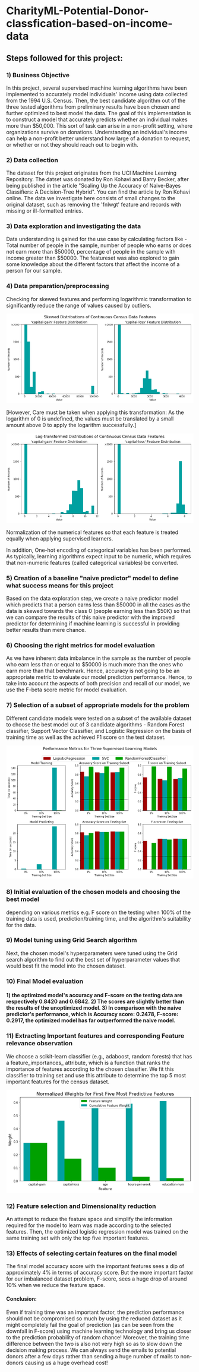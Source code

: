 # CharityML-Potential-Donor-classfication-based-on-income-data

## Steps followed for this project:

### 1) Business Objective
In this project, several supervised machine learning algorithms have been implemented to accurately model individuals' income using data collected from the 1994 U.S. Census. Then, the best candidate algorithm out of the three tested algorithms from preliminary results have been chosen and further optimized to best model the data. The goal of this implementation is to construct a model that accurately predicts whether an individual makes more than $50,000. This sort of task can arise in a non-profit setting, where organizations survive on donations. Understanding an individual's income can help a non-profit better understand how large of a donation to request, or whether or not they should reach out to begin with.

### 2) Data collection
The dataset for this project originates from the UCI Machine Learning Repository. The datset was donated by Ron Kohavi and Barry Becker, after being published in the article "Scaling Up the Accuracy of Naive-Bayes Classifiers: A Decision-Tree Hybrid". You can find the article by Ron Kohavi online. The data we investigate here consists of small changes to the original dataset, such as removing the 'fnlwgt' feature and records with missing or ill-formatted entries.

### 3) Data exploration and investigating the data
Data understanding is gained for the use case by calculating factors like - Total number of people in the sample, number of people who earns or does not earn more than $50000, percentage of people in the sample with income greater than $50000. The featureset was also explored to gain some knowledge about the different factors that affect the income of a person for our sample.

### 4) Data preparation/preprocessing 
Checking for skewed features and performing logarithmic transformation to significantly reduce the range of values caused by outliers. 

![skewed distributions](https://github.com/SohamBera16/CharityML-Potential-Donor-classfication-based-on-income-data/blob/main/skewed%20distributions.png)

[However, Care must be taken when applying this transformation: As the logarithm of 0 is undefined, the values must be translated by a small amount above 0 to apply the logarithm successfully.]

![log transformed distributions](https://github.com/SohamBera16/CharityML-Potential-Donor-classfication-based-on-income-data/blob/main/log%20transformed%20dist.png)

 Normalization of the numerical features so that each feature is treated equally when applying supervised learners.
 
 In addition, One-hot encoding of categorical variables has been performed. As typically, learning algorithms expect input to be numeric, which requires that non-numeric features (called categorical variables) be converted.

### 5) Creation of a baseline "naive predictor" model to define what success means for this project
Based on the data exploration step, we create a naive predictor model which predicts that a person earns less than $50000 in all the cases as the data is skewed towards the class 0 (people earning less than $50K) so that we can compare the results of this naive predictor with the improved predictor for determining if machine learning is successful in providing better results than mere chance. 

### 6) Choosing the right metrics for model evaluation
As we have inherent data imbalance in the sample as the number of people who earn less than or equal to $50000 is much more than the ones who earn more than that benchmark. Hence, accuracy is not going to be an appropriate metric to evaluate our model prediction performance. Hence, to take into account the aspects of both precision and recall of our model, we use the F-beta score metric for model evaluation. 

### 7) Selection of a subset of appropriate models for the  problem 
Different candidate models were tested on a subset of the available dataset to choose the best model out of 3 candidate algorithms - Random Forest classifier, Support Vector Classifier, and Logistic Regression on the basis of training time as well as the achieved F1 score on the test dataset. 

![model selection](https://github.com/SohamBera16/CharityML-Potential-Donor-classfication-based-on-income-data/blob/main/performance%20comparison.png)

### 8) Initial evaluation of the chosen models and choosing the best model
depending on various metrics e.g. F score on the testing when 100% of the training data is used, prediction/training time, and the algorithm's suitability for the data.

### 9) Model tuning using Grid Search algorithm
Next, the chosen model's hyperparameters were tuned using the Grid search algorithm to find out the best set of hyperparameter values that would best fit the model into the chosen dataset. 

### 10) Final Model evaluation
#### 1) the optimized model's accuracy and F-score on the testing data are respectively 0.8420 and 0.6842. 2) The scores are slightly better than the results of the unoptimized model. 3) In comparison with the naive predictor's performance, which is Accuracy score: 0.2478, F-score: 0.2917, the optimized model has far outperformed the naive model.

### 11) Extracting Important features and corresponding Feature relevance observation
We choose a scikit-learn classifier (e.g., adaboost, random forests) that has a feature_importances_ attribute, which is a function that ranks the importance of features according to the chosen classifier. We fit this classifier to training set and use this attribute to determine the top 5 most important features for the census dataset.

![most predictive features](https://github.com/SohamBera16/CharityML-Potential-Donor-classfication-based-on-income-data/blob/main/most%20predictive%20features.png)

### 12) Feature selection and Dimensionality reduction
An attempt to reduce the feature space and simplify the information required for the model to learn was made according to the selected features. Then, the optimized logistic regression model was trained on the same training set with only the top five important features.

### 13) Effects of selecting certain features on the final model
The final model accuracy score with the important features sees a dip of approximately 4% in terms of accuracy score. But the more important factor for our imbalanced dataset problem, F-score, sees a huge drop of around 10% when we reduce the feature space.

#### Conclusion: 
Even if training time was an important factor, the prediction performance should not be compromised so much by using the reduced dataset as it might completely fail the goal of prediction (as can be seen from the downfall in F-score) using machine learning technology and bring us closer to the prediction probability of random chance! Moreover, the training time difference between the two is also not very high so as to slow down the decision making process. We can always send the emails to potential donors after a few days rather than sending a huge number of mails to non-donors causing us a huge overhead cost!


